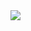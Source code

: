 <img src = "https://mapc365.sharepoint.com/sites/ArtsandCulture/Shared%20Documents/01.%20TAP-%20Arts%20and%20Culture%20Projects/Chinatown%20Cultural%20Planning/Outreach%20and%20Artist%20Engagement/Images%20from%20Artist%20Engagements/MMD2_LeeDanielTran/dsc_0750_53582547404_o.jpg">
